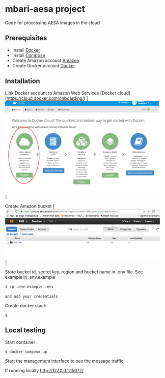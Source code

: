 # mbari-aesa project

Code for processing AESA images in the cloud

## Prerequisites

- Install [Docker](https://docs.docker.com/installation/)
- Install [Compose](https://docs.docker.com/compose/install/)
- Create Amazon account [Amazon](http://www.amazon.com/)
- Create Docker account [Docker](http://www.docker.com/)

## Installation

Link Docker account to Amazon Web Services [Docker cloud] (https://cloud.docker.com/onboarding/)
[![ Docker cloud link ](https://github.com/danellecline/mbari-aesa/raw/master/img/docker-cloud-screenshot.png)]

Create Amazon bucket
[![ Amazon bucket link ](https://github.com/danellecline/mbari-aesa/raw/master/img/aws-bucket.png)]

Store bucket id, secret key, region and bucket name in .env file. See example in .env.example

    $ cp .env.example .env
    
    and add your credentials

Create docker stack

    $ 


## Local testing

Start container

    $ docker-compose up  
    
Start the management interface to see the message traffic
    
If running locally http://127.0.0.1:15672/
    